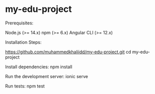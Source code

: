 # my-edu-project

Prerequisites:

Node.js (>= 14.x)
npm (>= 6.x)
Angular CLI (>= 12.x)

Installation Steps:

https://github.com/muhammedkhaliidd/my-edu-project.git
cd my-edu-project

Install dependencies:
npm install

Run the development server:
ionic serve

Run tests:
npm test
